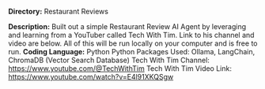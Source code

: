 **Directory:** Restaurant Reviews

**Description:** Built out a simple Restaurant Review AI Agent by leveraging and learning from a YouTuber called Tech With Tim. Link to his channel and video are below. All of this will be run locally on your computer
  and is free to run.
  **Coding Language:** Python
  Python Packages Used: Ollama, LangChain, ChromaDB (Vector Search Database)
  Tech With Tim Channel: https://www.youtube.com/@TechWithTim
  Tech With Tim Video Link: https://www.youtube.com/watch?v=E4l91XKQSgw
